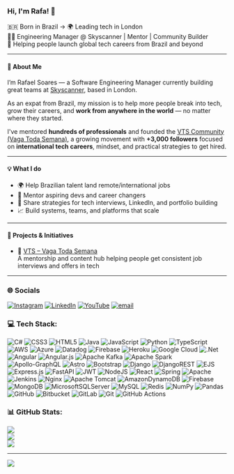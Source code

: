 ### Hi, I'm Rafa! 👋

🇧🇷 Born in Brazil → 🌍 Leading tech in London  
👨‍💻 Engineering Manager @ Skyscanner | Mentor | Community Builder  
🚀 Helping people launch global tech careers from Brazil and beyond

---

#### 🌟 About Me

I’m Rafael Soares — a Software Engineering Manager currently building great teams at [Skyscanner](https://www.skyscanner.net), based in London.

As an expat from Brazil, my mission is to help more people break into tech, grow their careers, and **work from anywhere in the world** — no matter where they started.

I've mentored **hundreds of professionals** and founded the [VTS Community (Vaga Toda Semana)](https://sourafasoares.com/vts), a growing movement with **+3,000 followers** focused on **international tech careers**, mindset, and practical strategies to get hired.

---

#### 💡 What I do

- 🌍 Help Brazilian talent land remote/international jobs  
- 🧭 Mentor aspiring devs and career changers  
- 💼 Share strategies for tech interviews, LinkedIn, and portfolio building  
- 📈 Build systems, teams, and platforms that scale

---

#### 🔧 Projects & Initiatives

- 💼 [VTS – Vaga Toda Semana](https://sourafasoares.com/vts)  
  A mentorship and content hub helping people get consistent job interviews and offers in tech

---


### 🌐 Socials
[![Instagram](https://img.shields.io/badge/Instagram-%23E4405F.svg?logo=Instagram&logoColor=white)](https://instagram.com/sourafasoares/) [![LinkedIn](https://img.shields.io/badge/LinkedIn-%230077B5.svg?logo=linkedin&logoColor=white)](https://linkedin.com/in/rafael-soares-vieira-da-silva) [![YouTube](https://img.shields.io/badge/YouTube-%23FF0000.svg?logo=YouTube&logoColor=white)](https://youtube.com/@sourafasoares) [![email](https://img.shields.io/badge/Email-D14836?logo=gmail&logoColor=white)](mailto:rafaelsvs@gmail.com) 

### 💻 Tech Stack:
![C#](https://img.shields.io/badge/c%23-%23239120.svg?style=for-the-badge&logo=csharp&logoColor=white) ![CSS3](https://img.shields.io/badge/css3-%231572B6.svg?style=for-the-badge&logo=css3&logoColor=white) ![HTML5](https://img.shields.io/badge/html5-%23E34F26.svg?style=for-the-badge&logo=html5&logoColor=white) ![Java](https://img.shields.io/badge/java-%23ED8B00.svg?style=for-the-badge&logo=openjdk&logoColor=white) ![JavaScript](https://img.shields.io/badge/javascript-%23323330.svg?style=for-the-badge&logo=javascript&logoColor=%23F7DF1E) ![Python](https://img.shields.io/badge/python-3670A0?style=for-the-badge&logo=python&logoColor=ffdd54) ![TypeScript](https://img.shields.io/badge/typescript-%23007ACC.svg?style=for-the-badge&logo=typescript&logoColor=white) ![AWS](https://img.shields.io/badge/AWS-%23FF9900.svg?style=for-the-badge&logo=amazon-aws&logoColor=white) ![Azure](https://img.shields.io/badge/azure-%230072C6.svg?style=for-the-badge&logo=microsoftazure&logoColor=white) ![Datadog](https://img.shields.io/badge/datadog-%23632CA6.svg?style=for-the-badge&logo=datadog&logoColor=white) ![Firebase](https://img.shields.io/badge/firebase-%23039BE5.svg?style=for-the-badge&logo=firebase) ![Heroku](https://img.shields.io/badge/heroku-%23430098.svg?style=for-the-badge&logo=heroku&logoColor=white) ![Google Cloud](https://img.shields.io/badge/GoogleCloud-%234285F4.svg?style=for-the-badge&logo=google-cloud&logoColor=white) ![.Net](https://img.shields.io/badge/.NET-5C2D91?style=for-the-badge&logo=.net&logoColor=white) ![Angular](https://img.shields.io/badge/angular-%23DD0031.svg?style=for-the-badge&logo=angular&logoColor=white) ![Angular.js](https://img.shields.io/badge/angular.js-%23E23237.svg?style=for-the-badge&logo=angularjs&logoColor=white) ![Apache Kafka](https://img.shields.io/badge/Apache%20Kafka-000?style=for-the-badge&logo=apachekafka) ![Apache Spark](https://img.shields.io/badge/Apache%20Spark-FDEE21?style=for-the-badge&logo=apachespark&logoColor=black) ![Apollo-GraphQL](https://img.shields.io/badge/-ApolloGraphQL-311C87?style=for-the-badge&logo=apollo-graphql) ![Astro](https://img.shields.io/badge/astro-%232C2052.svg?style=for-the-badge&logo=astro&logoColor=white) ![Bootstrap](https://img.shields.io/badge/bootstrap-%238511FA.svg?style=for-the-badge&logo=bootstrap&logoColor=white) ![Django](https://img.shields.io/badge/django-%23092E20.svg?style=for-the-badge&logo=django&logoColor=white) ![DjangoREST](https://img.shields.io/badge/DJANGO-REST-ff1709?style=for-the-badge&logo=django&logoColor=white&color=ff1709&labelColor=gray) ![EJS](https://img.shields.io/badge/ejs-%23B4CA65.svg?style=for-the-badge&logo=ejs&logoColor=black) ![Express.js](https://img.shields.io/badge/express.js-%23404d59.svg?style=for-the-badge&logo=express&logoColor=%2361DAFB) ![FastAPI](https://img.shields.io/badge/FastAPI-005571?style=for-the-badge&logo=fastapi) ![JWT](https://img.shields.io/badge/JWT-black?style=for-the-badge&logo=JSON%20web%20tokens) ![NodeJS](https://img.shields.io/badge/node.js-6DA55F?style=for-the-badge&logo=node.js&logoColor=white) ![React](https://img.shields.io/badge/react-%2320232a.svg?style=for-the-badge&logo=react&logoColor=%2361DAFB) ![Spring](https://img.shields.io/badge/spring-%236DB33F.svg?style=for-the-badge&logo=spring&logoColor=white) ![Apache](https://img.shields.io/badge/apache-%23D42029.svg?style=for-the-badge&logo=apache&logoColor=white) ![Jenkins](https://img.shields.io/badge/jenkins-%232C5263.svg?style=for-the-badge&logo=jenkins&logoColor=white) ![Nginx](https://img.shields.io/badge/nginx-%23009639.svg?style=for-the-badge&logo=nginx&logoColor=white) ![Apache Tomcat](https://img.shields.io/badge/apache%20tomcat-%23F8DC75.svg?style=for-the-badge&logo=apache-tomcat&logoColor=black) ![AmazonDynamoDB](https://img.shields.io/badge/Amazon%20DynamoDB-4053D6?style=for-the-badge&logo=Amazon%20DynamoDB&logoColor=white) ![Firebase](https://img.shields.io/badge/firebase-a08021?style=for-the-badge&logo=firebase&logoColor=ffcd34) ![MongoDB](https://img.shields.io/badge/MongoDB-%234ea94b.svg?style=for-the-badge&logo=mongodb&logoColor=white) ![MicrosoftSQLServer](https://img.shields.io/badge/Microsoft%20SQL%20Server-CC2927?style=for-the-badge&logo=microsoft%20sql%20server&logoColor=white) ![MySQL](https://img.shields.io/badge/mysql-4479A1.svg?style=for-the-badge&logo=mysql&logoColor=white) ![Redis](https://img.shields.io/badge/redis-%23DD0031.svg?style=for-the-badge&logo=redis&logoColor=white) ![NumPy](https://img.shields.io/badge/numpy-%23013243.svg?style=for-the-badge&logo=numpy&logoColor=white) ![Pandas](https://img.shields.io/badge/pandas-%23150458.svg?style=for-the-badge&logo=pandas&logoColor=white) ![GitHub](https://img.shields.io/badge/github-%23121011.svg?style=for-the-badge&logo=github&logoColor=white) ![Bitbucket](https://img.shields.io/badge/bitbucket-%230047B3.svg?style=for-the-badge&logo=bitbucket&logoColor=white) ![GitLab](https://img.shields.io/badge/gitlab-%23181717.svg?style=for-the-badge&logo=gitlab&logoColor=white) ![Git](https://img.shields.io/badge/git-%23F05033.svg?style=for-the-badge&logo=git&logoColor=white) ![GitHub Actions](https://img.shields.io/badge/github%20actions-%232671E5.svg?style=for-the-badge&logo=githubactions&logoColor=white)
### 📊 GitHub Stats:
![](https://github-readme-stats.vercel.app/api?username=rafaelsvs&theme=dark&hide_border=false&include_all_commits=false&count_private=false)<br/>
![](https://nirzak-streak-stats.vercel.app/?user=rafaelsvs&theme=dark&hide_border=false)<br/>
![](https://github-readme-stats.vercel.app/api/top-langs/?username=rafaelsvs&theme=dark&hide_border=false&include_all_commits=false&count_private=false&layout=compact)

---
[![](https://visitcount.itsvg.in/api?id=rafaelsvs&icon=0&color=0)](https://visitcount.itsvg.in)

<!-- Proudly created with GPRM ( https://gprm.itsvg.in ) -->
